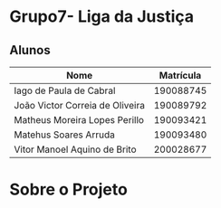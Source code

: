 # Grupo7- Liga da Justiça


## Alunos

| Nome                               | Matrícula  | 
|------------------------------------|------------| 
| Iago de Paula de Cabral           | 190088745  |
| João Victor Correia de Oliveira              | 190089792  | 
| Matheus Moreira Lopes Perillo         | 190093421  | 
| Matehus Soares Arruda | 190093480  | 
| Vitor Manoel Aquino de Brito      | 200028677  |      


# Sobre o Projeto


